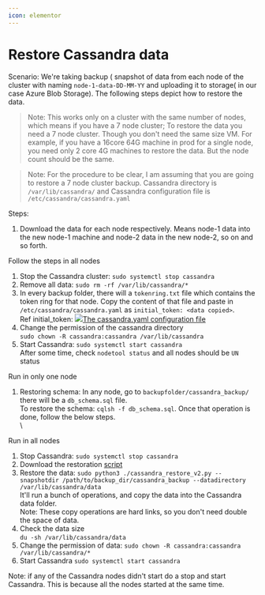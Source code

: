 ```yaml
---
icon: elementor
---
```


# Restore Cassandra data

Scenario: We're taking backup ( snapshot of data from each node of the cluster with naming `node-1-data-DD-MM-YY` and uploading it to storage( in our case Azure Blob Storage). The following steps depict how to restore the data.

> Note: This works only on a cluster with the same number of nodes, which means if you have a 7 node cluster; To restore the data you need a 7 node cluster. Though you don't need the same size VM. For example, if you have a 16core 64G machine in prod for a single node, you need only 2 core 4G machines to restore the data. But the node count should be the same.

> Note: For the procedure to be clear, I am assuming that you are going to restore a 7 node cluster backup. Cassandra directory is `/var/lib/cassandra/` and Cassandra configuration file is `/etc/cassandra/cassandra.yaml`

Steps:

1. Download the data for each node respectively. Means node-1 data into the new node-1 machine and node-2 data in the new node-2, so on and so forth.

Follow the steps in all nodes

1. Stop the Cassandra cluster: `sudo systemctl stop cassandra`
2. Remove all data: `sudo rm -rf /var/lib/cassandra/*`
3. In every backup folder, there will a `tokenring.txt` file which contains the token ring for that node. Copy the content of that file and paste in `/etc/cassandra/cassandra.yaml` as `initial_token: <data copied>`.\
   Ref initial\_token: [![](https://docs.datastax.com/en/cassandra-oss/2.1/oxygen-webhelp/template/resources/images/favicon.ico)The cassandra.yaml configuration file](https://docs.datastax.com/en/cassandra-oss/2.1/cassandra/configuration/configCassandra\_yaml\_r.html#configCassandra\_yaml\_r\_\_initial\_token)
4. Change the permission of the cassandra directory\
   `sudo chown -R cassandra:cassandra /var/lib/cassandra`
5. Start Cassandra: `sudo systemctl start cassandra`\
   After some time, check `nodetool status` and all nodes should be `UN` status

Run in only one node

1. Restoring schema: In any node, go to `backupfolder/cassandra_backup/` there will be a `db_schema.sql` file.\
   To restore the schema: `cqlsh -f db_schema.sql`. Once that operation is done, follow the below steps.\
   \


Run in all nodes

1. Stop Cassandra: `sudo systemctl stop cassandra`
2. Download the restoration [script](https://raw.githubusercontent.com/project-sunbird/sunbird-devops/release-3.9.0/deploy/cassandra\_restore\_v2.py)
3. Restore the data: `sudo python3 ./cassandra_restore_v2.py --snapshotdir /path/to/backup_dir/cassandra_backup --datadirectory /var/lib/cassandra/data`\
   It'll run a bunch of operations, and copy the data into the Cassandra data folder.\
   Note: These copy operations are hard links, so you don't need double the space of data.
4. Check the data size\
   `du -sh /var/lib/cassandra/data`
5. Change the permission of data: `sudo chown -R cassandra:cassandra /var/lib/cassandra/*`
6. Start Cassandra `sudo systemctl start cassandra`

Note: if any of the Cassandra nodes didn't start do a stop and start Cassandra. This is because all the nodes started at the same time.
